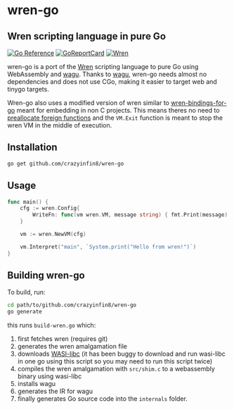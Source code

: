 # wren-go

## Wren scripting language in pure Go
[![Go Reference](https://pkg.go.dev/badge/github.com/crazyinfin8/wren-go.svg)](https://pkg.go.dev/github.com/crazyinfin8/wren-go) [![GoReportCard](https://goreportcard.com/badge/github.com/crazyinfin8/wren-go)](https://goreportcard.com/report/github.com/crazyinfin8/wren-go) [![Wren](https://img.shields.io/badge/github-wren-hsl(200%2C%2060%25%2C%2050%25))](https://github.com/wren-lang/wren)

wren-go is a port of the [Wren] scripting language to pure Go using WebAssembly and [wagu]. Thanks to [wagu], wren-go needs almost no dependencies and does not use CGo, making it easier to target web and tinygo targets.

[wren]:https://wren.io/
[wagu]:https://github.com/chrsan/wagu
[WrenGo]:https://github.com/CrazyInfin8/WrenGo

Wren-go also uses a modified version of wren similar to [wren-bindings-for-go](https://github.com/CrazyInfin8/wren-bindings-for-go) meant for embedding in non C projects. This means theres no need to [preallocate foreign functions](https://github.com/CrazyInfin8/WrenGo/blob/main/bindings.go) and the `VM.Exit` function is meant to stop the wren VM in the middle of execution.

## Installation

```bash
go get github.com/crazyinfin8/wren-go
```

## Usage

```go
func main() {
	cfg := wren.Config{
		WriteFn: func(vm wren.VM, message string) { fmt.Print(message) },
	}

	vm := wren.NewVM(cfg)

	vm.Interpret("main", `System.print("Hello from wren!")`)
}
```

## Building wren-go

To build, run:

``` bash
cd path/to/github.com/crazyinfin8/wren-go
go generate
```

this runs `build-wren.go` which:

1. first fetches wren (requires git)
2. generates the wren amalgamation file
3. downloads [WASI-libc](https://github.com/WebAssembly/wasi-libc) (it has been buggy to download and run wasi-libc in one go using this script so you may need to run this script twice)
4. compiles the wren amalgamation with `src/shim.c` to a webassembly binary using wasi-libc
5. installs wagu
6. generates the IR for wagu
7. finally generates Go source code into the `internals` folder.